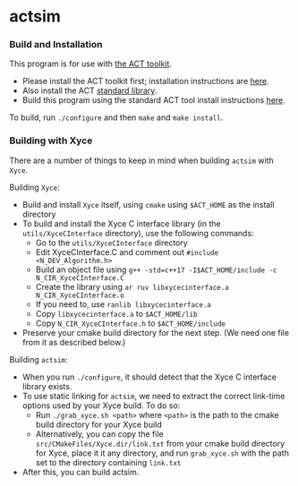 # actsim

### Build and Installation

This program is for use with [the ACT toolkit](https://github.com/asyncvlsi/act).

   * Please install the ACT toolkit first; installation instructions are [here](https://github.com/asyncvlsi/act/blob/master/README.md).
   * Also install the ACT [standard library](https://github.com/asyncvlsi/stdlib).
   * Build this program using the standard ACT tool install instructions [here](https://github.com/asyncvlsi/act/blob/master/README_tool.md).

To build, run `./configure` and then `make` and `make install`.


### Building with Xyce

There are a number of things to keep in mind when building `actsim` with `Xyce`.

Building `Xyce`:
   * Build and install `Xyce` itself, using `cmake` using `$ACT_HOME` as the install directory
   * To build and install the Xyce C interface library (in the `utils/XyceCInterface` directory), use the following commands:
      * Go to the `utils/XyceCInterface` directory
      * Edit XyceCInterface.C and comment out `#include <N_DEV_Algorithm.h>`
      * Build an object file using `g++ -std=c++17 -I$ACT_HOME/include -c N_CIR_XyceCInterface.C`
      * Create the library using `ar ruv libxycecinterface.a N_CIR_XyceCInterface.o`
      * If you need to, use `ranlib libxycecinterface.a`
      * Copy `libxycecinterface.a` to `$ACT_HOME/lib`
      * Copy `N_CIR_XyceCInterface.h` to `$ACT_HOME/include`
   * Preserve your cmake build directory for the next step. (We need one file from it as described below.)

Building `actsim`:
   * When you run `./configure`, it should detect that the Xyce C interface library exists.
   * To use static linking for `actsim`, we need to extract the correct link-time options used by your Xyce build. To do so:
      *  Run `./grab_xyce.sh <path>` where `<path>` is the path to the cmake build directory for your Xyce build
      *  Alternatively, you can copy the file `src/CMakeFiles/Xyce.dir/link.txt` from your cmake build directory for Xyce, place it it any directory, and run `grab_xyce.sh` with the path set to the directory containing `link.txt`
   * After this, you can build actsim.
